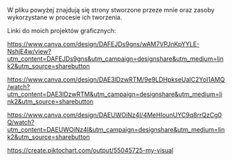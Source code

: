 W pliku powyżej znajdują się strony stworzone przeze mnie oraz zasoby wykorzystane w procesie ich tworzenia.

Linki do moich projektów graficznych:

https://www.canva.com/design/DAFEJDs9gns/wAM7VPJnKpYYLE-NshjE4w/view?utm_content=DAFEJDs9gns&utm_campaign=designshare&utm_medium=link2&utm_source=sharebutton

https://www.canva.com/design/DAE3lDzwRTM/9e9LDHpkseUaIC2YoI1AMQ/watch?utm_content=DAE3lDzwRTM&utm_campaign=designshare&utm_medium=link2&utm_source=sharebutton

https://www.canva.com/design/DAEUWOiNz4I/4MeHIounUYC9q8rrQzCg0Q/watch?utm_content=DAEUWOiNz4I&utm_campaign=designshare&utm_medium=link2&utm_source=sharebutton

https://create.piktochart.com/output/55045725-my-visual
